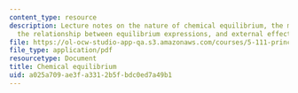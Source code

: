 ```yaml
---
content_type: resource
description: Lecture notes on the nature of chemical equilibrium, the meaning of K,
  the relationship between equilibrium expressions, and external effects on K.
file: https://ol-ocw-studio-app-qa.s3.amazonaws.com/courses/5-111-principles-of-chemical-science-fall-2008/a025a709ae3fa3312b5fbdc0ed7a49b1_lecnotes19.pdf
file_type: application/pdf
resourcetype: Document
title: Chemical equilibrium
uid: a025a709-ae3f-a331-2b5f-bdc0ed7a49b1
---
```

